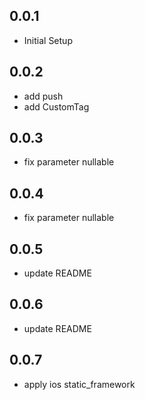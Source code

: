 ## 0.0.1

* Initial Setup

## 0.0.2

* add push
* add CustomTag

## 0.0.3

* fix parameter nullable

## 0.0.4

* fix parameter nullable

## 0.0.5

* update README

## 0.0.6

* update README

## 0.0.7

* apply ios static_framework